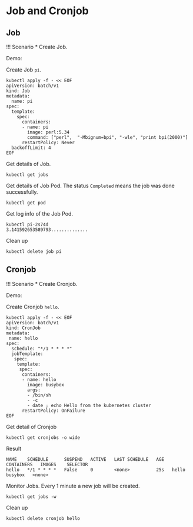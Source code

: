 # Job and Cronjob
## Job

!!! Scenario
    * Create Job.

Demo:

Create Job `pi`.
```console
kubectl apply -f - << EOF
apiVersion: batch/v1
kind: Job
metadata:
  name: pi
spec:
  template:
    spec:
      containers:
      - name: pi
        image: perl:5.34
        command: ["perl",  "-Mbignum=bpi", "-wle", "print bpi(2000)"]
      restartPolicy: Never
  backoffLimit: 4
EOF

```

Get details of Job.
```console
kubectl get jobs
```

Get details of Job Pod. The status `Completed` means the job was done successfully.
```console
kubectl get pod
```

Get log info of the Job Pod.
```console
kubectl pi-2s74d
3.141592653589793..............
```


Clean up
```console
kubectl delete job pi
```




## Cronjob

!!! Scenario
    * Create Cronjob.

Demo:

Create Cronjob `hello`.
```console
kubectl apply -f - << EOF
apiVersion: batch/v1
kind: CronJob
metadata:
 name: hello
spec:
  schedule: "*/1 * * * *"
  jobTemplate:
   spec:
    template:
     spec:
      containers:
      - name: hello
        image: busybox
        args:
        - /bin/sh
        - -c
        - date ; echo Hello from the kubernetes cluster
      restartPolicy: OnFailure
EOF

```

Get detail of Cronjob
```console
kubectl get cronjobs -o wide
```
Result
```
NAME    SCHEDULE      SUSPEND   ACTIVE   LAST SCHEDULE   AGE   CONTAINERS   IMAGES    SELECTOR
hello   */1 * * * *   False     0        <none>          25s   hello        busybox   <none>
```

Monitor Jobs. Every 1 minute a new job will be created. 
```console
kubectl get jobs -w
```

Clean up
```console
kubectl delete cronjob hello
```
